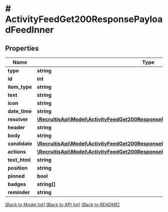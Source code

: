 # # ActivityFeedGet200ResponsePayloadFeedInner

## Properties

Name | Type | Description | Notes
------------ | ------------- | ------------- | -------------
**type** | **string** |  | [optional]
**id** | **int** |  | [optional]
**item_type** | **string** |  | [optional]
**text** | **string** |  | [optional]
**icon** | **string** |  | [optional]
**date_time** | **string** |  | [optional]
**resolver** | [**\RecruitisApi\Model\ActivityFeedGet200ResponsePayloadFeedInnerAnyOf1Resolver**](ActivityFeedGet200ResponsePayloadFeedInnerAnyOf1Resolver.md) |  | [optional]
**header** | **string** |  | [optional]
**body** | **string** |  | [optional]
**candidate** | [**\RecruitisApi\Model\ActivityFeedGet200ResponsePayloadFeedInnerAnyOf1Resolver**](ActivityFeedGet200ResponsePayloadFeedInnerAnyOf1Resolver.md) |  | [optional]
**actions** | [**\RecruitisApi\Model\ActivityFeedGet200ResponsePayloadFeedInnerAnyOf1ActionsInner[]**](ActivityFeedGet200ResponsePayloadFeedInnerAnyOf1ActionsInner.md) |  | [optional]
**text_html** | **string** |  | [optional]
**position** | **string** |  | [optional]
**pinned** | **bool** |  | [optional]
**badges** | **string[]** |  | [optional]
**reminder** | **string** |  | [optional]

[[Back to Model list]](../../README.md#models) [[Back to API list]](../../README.md#endpoints) [[Back to README]](../../README.md)
